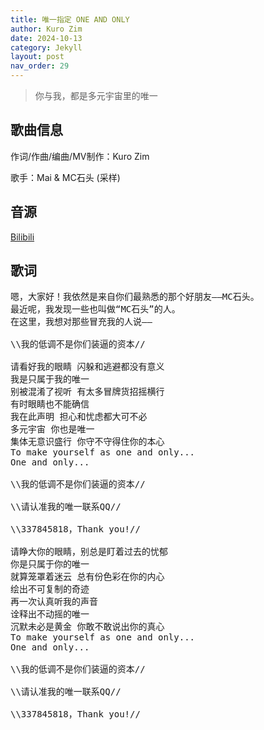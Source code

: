 ```yaml
---
title: 唯一指定 ONE AND ONLY
author: Kuro Zim
date: 2024-10-13
category: Jekyll
layout: post
nav_order: 29
---
```


> 你与我，都是多元宇宙里的唯一

## 歌曲信息

作词/作曲/编曲/MV制作：Kuro Zim

歌手：Mai & MC石头 (采样)

## 音源

[Bilibili](https://www.bilibili.com/video/BV1pJ2BYqEXo)

## 歌词

<pre>
嗯，大家好！我依然是来自你们最熟悉的那个好朋友——MC石头。
最近呢，我发现一些也叫做“MC石头”的人。
在这里，我想对那些冒充我的人说——

\\我的低调不是你们装逼的资本//

请看好我的眼睛 闪躲和逃避都没有意义
我是只属于我的唯一
别被混淆了视听 有太多冒牌货招摇横行
有时眼睛也不能确信
我在此声明 担心和忧虑都大可不必
多元宇宙 你也是唯一
集体无意识盛行 你守不守得住你的本心
To make yourself as one and only...
One and only...

\\我的低调不是你们装逼的资本//

\\请认准我的唯一联系QQ//

\\337845818，Thank you!//

请睁大你的眼睛，别总是盯着过去的忧郁
你是只属于你的唯一
就算笼罩着迷云 总有份色彩在你的内心
绘出不可复制的奇迹
再一次认真听我的声音
诠释出不动摇的唯一
沉默未必是黄金 你敢不敢说出你的真心
To make yourself as one and only...
One and only...

\\我的低调不是你们装逼的资本//

\\请认准我的唯一联系QQ//

\\337845818，Thank you!//</pre>